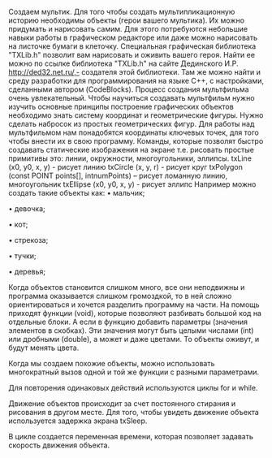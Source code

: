 Создаем мультик. 
Для того чтобы создать мультипликационную историю необходимы объекты (герои  вашего мультика). Их можно придумать и нарисовать самим. Для этого потребуются небольшие навыки работы в графическом редакторе или даже можно нарисовать на листочке бумаги в клеточку.  Специальная графическая библиотека "TXLib.h" позволит вам нарисовать и оживить вашего героя. Найти ее можно по ссылке библиотека "TXLib.h" на сайте Дединского И.Р. http://ded32.net.ru/,- создателя этой библиотеки. Там же можно найти и среду разработки для программирования на языке С++, с настройками, сделанными автором (CodeBlocks).
Процесс создания мультфильма очень увлекательный.
Чтобы научиться создавать мультфильм нужно изучить основные принципы построение графических объектов необходимо знать систему координат и геометрические фигуры.
Нужно сделать набросок из простых геометрических фигур. Для работы над мультфильмом нам понадобятся координаты ключевых точек, для того чтобы внести их в свою программу. 
Команды, которые позволят быстро создавать статические изображения на экране т.е. рисовать простые примитивы это:  линии, окружности, многоугольники, эллипсы.
txLine (x0, y0, x, y) - рисует линию
txCircle (x, y, r) - рисует круг
txPolygon (const POINT points[], intnumPoints) – рисует ломанную линию, многоугольник
txEllipse (x0, y0, x, y) - рисует эллипс
Например можно создать такие объекты как:
•	мальчик;
 
•	девочка;
 
•	кот;
 
•	стрекоза;
 
•	тучки;
 
•	деревья;
 





Когда объектов  становится слишком много, все они неподвижны и программа оказывается слишком  громоздкой, то в ней сложно ориентироваться и хочется разделить программу на части.
На помощь приходят функции (void), которые позволяют разбивать большой код на отдельные блоки. А если в функцию добавить параметры (значения элементов в скобках).  Эти значения могут быть целыми числами (int) или дробными (double), а может и даже цветами. То объекты оживут, и будут менять цвета. 
 

Когда мы создаем похожие объекты, можно использовать многократный вызов одной и той же функции с разными параметрами.
 

Для повторения одинаковых  действий используются  циклы for и while. 
 
Движение объектов происходит за счет постоянного стирания и рисования в другом месте. Для того, чтобы увидеть движение объекта используется задержка экрана txSleep. 
 
В цикле  создается переменная времени, которая позволяет задавать скорость движения объекта.
 

